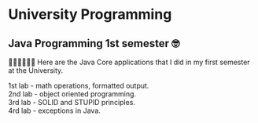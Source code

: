 # University Programming
<h2>Java Programming 1st semester 🤓 </h2>

👨🏽‍💻👨🏽‍🏫 Here are the Java Core applications that I did in my first semester at the University.

1st lab - math operations, formatted output.<br>
2nd lab - object oriented programming.<br>
3rd lab - SOLID and STUPID principles.<br>
4rd lab - exceptions in Java.
